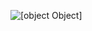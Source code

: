 ![[object Object]](https://socialify.git.ci/avinashkranjan/Spotify-NextJS/image?description=1&font=Raleway&forks=1&issues=1&language=1&logo=https%3A%2F%2Fuser-images.githubusercontent.com%2F55796944%2F144063945-72c8c2b1-79ed-4af8-b01e-ef266fea57c6.png&name=1&owner=1&pulls=1&stargazers=1&theme=Light)
